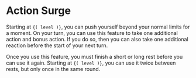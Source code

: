 # Action Surge
Starting at `{( level )}`, you can push yourself beyond your normal limits for a moment.
On your turn, you can use this feature to take one additional action and bonus action.
If you do so, then you can also take one additional reaction before the start of your next turn.

Once you use this feature, you must finish a short or long rest before you can use it again.
Starting at `{( level )}`, you can use it twice between rests, but only once in the same round.
